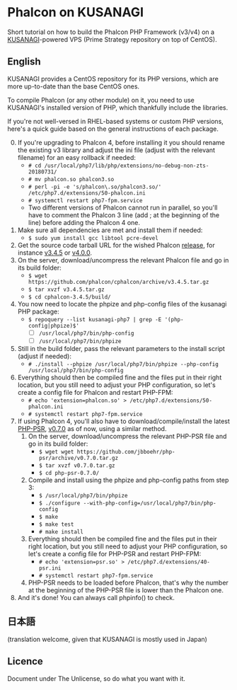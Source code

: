 # Phalcon on KUSANAGI
Short tutorial on how to build the Phalcon PHP Framework (v3/v4) on a [KUSANAGI](https://en.kusanagi.tokyo/document/)-powered VPS (Prime Strategy repository on top of CentOS).

## English
KUSANAGI provides a CentOS repository for its PHP versions, which are more up-to-date than the base CentOS ones.

To compile Phalcon (or any other module) on it, you need to use KUSANAGI's installed version of PHP,
which thankfully include the libraries.

If you're not well-versed in RHEL-based systems or custom PHP versions, here's a quick guide based on the general
instructions of each package.

0. If you're upgrading to Phalcon 4, before installing it you should rename the existing v3 library and adjust the ini file
   (adjust with the relevant filename) for an easy rollback if needed:
   * `# cd /usr/local/php7/lib/php/extensions/no-debug-non-zts-20180731/`
   * `# mv phalcon.so phalcon3.so`
   * `# perl -pi -e 's/phalcon\.so/phalcon3.so/' /etc/php7.d/extensions/50-phalcon.ini`
   * `# systemctl restart php7-fpm.service`
   * Two different versions of Phalcon cannot run in parallel, so you'll have to comment the Phalcon 3 line
     (add ; at the beginning of the line) before adding the Phalcon 4 one.
1. Make sure all dependencies are met and install them if needed:
    * `$ sudo yum install gcc libtool pcre-devel`
2. Get the source code tarball URL for the wished Phalcon [release](https://github.com/phalcon/cphalcon/releases),
   for instance [v3.4.5](https://github.com/phalcon/cphalcon/releases/tag/v3.4.5)
   or [v4.0.0](https://github.com/phalcon/cphalcon/releases/tag/v4.0.0).
3. On the server, download/uncompress the relevant Phalcon file and go in its build folder:
    * `$ wget https://github.com/phalcon/cphalcon/archive/v3.4.5.tar.gz`
    * `$ tar xvzf v3.4.5.tar.gz`
    * `$ cd cphalcon-3.4.5/build/`
4. You now need to locate the phpize and php-config files of the kusanagi PHP package:
    * `$ repoquery --list kusanagi-php7 | grep -E '(php-config|phpize)$'`
        * [ ] `/usr/local/php7/bin/php-config`
        * [ ] `/usr/local/php7/bin/phpize`
5. Still in the build folder, pass the relevant parameters to the install script (adjust if needed):
    * `# ./install --phpize /usr/local/php7/bin/phpize --php-config /usr/local/php7/bin/php-config`
6. Everything should then be compiled fine and the files put in their right location,
   but you still need to adjust your PHP configuration, so let's create a config file for Phalcon and restart PHP-FPM:
    * `# echo 'extension=phalcon.so' > /etc/php7.d/extensions/50-phalcon.ini`
    * `# systemctl restart php7-fpm.service`
7. If using Phalcon 4, you'll also have to download/compile/install the latest [PHP-PSR](https://github.com/jbboehr/php-psr),
   [v0.7.0](https://github.com/jbboehr/php-psr/releases/tag/v0.7.0) as of now, using a similar method.
    1. On the server, download/uncompress the relevant PHP-PSR file and go in its build folder:
       * `$ wget wget https://github.com/jbboehr/php-psr/archive/v0.7.0.tar.gz`
       * `$ tar xvzf v0.7.0.tar.gz`
       * `$ cd php-psr-0.7.0/`
    2. Compile and install using the phpize and php-config paths from step 3:
       * `$ /usr/local/php7/bin/phpize`
       * `$ ./configure --with-php-config=/usr/local/php7/bin/php-config`
       * `$ make`
       * `$ make test`
       * `# make install`
    3. Everything should then be compiled fine and the files put in their right location,
       but you still need to adjust your PHP configuration, so let's create a config file for PHP-PSR and restart PHP-FPM:
       * `# echo 'extension=psr.so' > /etc/php7.d/extensions/40-psr.ini`
       * `# systemctl restart php7-fpm.service`
    4. PHP-PSR needs to be loaded before Phalcon, that's why the number at the beginning of the PHP-PSR file is lower
       than the Phalcon one.
8. And it's done! You can always call phpinfo() to check.


## 日本語
(translation welcome, given that KUSANAGI is mostly used in Japan)


## Licence
Document under The Unlicense, so do what you want with it.
